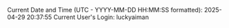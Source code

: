 Current Date and Time (UTC - YYYY-MM-DD HH:MM:SS formatted): 2025-04-29 20:37:55
Current User's Login: luckyaiman
